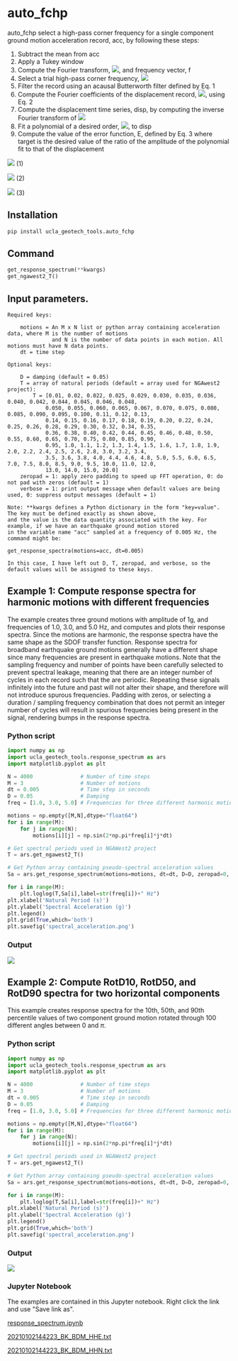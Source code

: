 # auto_fchp

auto_fchp select a high-pass corner frequency for a single component ground motion acceleration record, acc, by following these steps:

1.	Subtract the mean from acc
2.	Apply a Tukey window 
3.	Compute the Fourier transform, <img src="https://render.githubusercontent.com/render/math?math=F_{acc}">, and frequency vector, f
4.	Select a trial high-pass corner frequency, <img src="https://render.githubusercontent.com/render/math?math=\hat{f}_{chp}">
5.	Filter the record using an acausal Butterworth filter defined by Eq. 1
6.	Compute the Fourier coefficients of the displacement record, <img src="https://render.githubusercontent.com/render/math?math=F_{disp}">, using Eq. 2
7.	Compute the displacement time series, disp, by computing the inverse Fourier transform of <img src="https://render.githubusercontent.com/render/math?math=F_{disp}">
8.	Fit a polynomial of a desired order, <img src="https://render.githubusercontent.com/render/math?math=disp_{fit}">, to disp
9.	Compute the value of the error function, E, defined by Eq. 3 where target is the desired value of the ratio of the amplitude of the polynomial fit to that of the displacement

<img src="https://render.githubusercontent.com/render/math?math=filter_u = \frac{1}{\sqrt{1+\left(\frac{\hat{f}_{chp}}{f_u}\right)^{2\cdot order}}}"> (1)  

<img src="https://render.githubusercontent.com/render/math?math=Fdisp_u = \frac{Facc_u \cdot filter_u}{-\left(2\pi f_u\right)^2}"> (2)  

<img src="https://render.githubusercontent.com/render/math?math=E = \frac{\left|disp_{fit}\right|}{\left|disp\right|} - target"> (3)  

## Installation  
```python
pip install ucla_geotech_tools.auto_fchp
```

## Command
```python
get_response_spectrum(**kwargs)
get_ngawest2_T()
```

## Input parameters.
```
Required keys:
    
    motions = An M x N list or python array containing acceleration data, where M is the number of motions 
              and N is the number of data points in each motion. All motions must have N data points.
    dt = time step
        
Optional keys:
    
    D = damping (default = 0.05)
    T = array of natural periods (default = array used for NGAwest2 project): 
        T = [0.01, 0.02, 0.022, 0.025, 0.029, 0.030, 0.035, 0.036, 0.040, 0.042, 0.044, 0.045, 0.046, 0.048, 
            0.050, 0.055, 0.060, 0.065, 0.067, 0.070, 0.075, 0.080, 0.085, 0.090, 0.095, 0.100, 0.11, 0.12, 0.13, 
            0.14, 0.15, 0.16, 0.17, 0.18, 0.19, 0.20, 0.22, 0.24, 0.25, 0.26, 0.28, 0.29, 0.30, 0.32, 0.34, 0.35, 
            0.36, 0.38, 0.40, 0.42, 0.44, 0.45, 0.46, 0.48, 0.50, 0.55, 0.60, 0.65, 0.70, 0.75, 0.80, 0.85, 0.90, 
            0.95, 1.0, 1.1, 1.2, 1.3, 1.4, 1.5, 1.6, 1.7, 1.8, 1.9, 2.0, 2.2, 2.4, 2.5, 2.6, 2.8, 3.0, 3.2, 3.4, 
            3.5, 3.6, 3.8, 4.0, 4.4, 4.6, 4.8, 5.0, 5.5, 6.0, 6.5, 7.0, 7.5, 8.0, 8.5, 9.0, 9.5, 10.0, 11.0, 12.0, 
            13.0, 14.0, 15.0, 20.0]
    zeropad = 1: apply zero padding to speed up FFT operation, 0: do not pad with zeros (default = 1)
    verbose = 1: print output message when default values are being used, 0: suppress output messages (default = 1)
        
Note: **kwargs defines a Python dictionary in the form "key=value". The key must be defined exactly as shown above, 
and the value is the data quantity associated with the key. For example, if we have an earthquake ground motion stored 
in the variable name "acc" sampled at a frequency of 0.005 Hz, the command might be:

get_response_spectra(motions=acc, dt=0.005)

In this case, I have left out D, T, zeropad, and verbose, so the default values will be assigned to these keys.
```

## Example 1: Compute response spectra for harmonic motions with different frequencies
The example creates three ground motions with amplitude of 1g, and frequencies of 1.0, 3.0, and 5.0 Hz, and computes and plots 
their response spectra. Since the motions are harmonic, the response spectra have the same shape as the SDOF transfer function. 
Response spectra for broadband earthquake ground motions generally have a different shape since many frequencies are present in 
earthquake motions. Note that the sampling frequency and number of points have been carefully selected to prevent spectral leakage, 
meaning that there are an integer number of cycles in each record such that the are periodic. Repeating these signals infinitely 
into the future and past will not alter their shape, and therefore will not introduce spurous frequencies. Padding with zeros, or 
selecting a duration / sampling frequency combination that does not permit an integer number of cycles will result in spurious 
frequencies being present in the signal, rendering bumps in the response spectra.

### Python script
```python
import numpy as np
import ucla_geotech_tools.response_spectrum as ars
import matplotlib.pyplot as plt

N = 4000               # Number of time steps
M = 3                  # Number of motions
dt = 0.005             # Time step in seconds
D = 0.05               # Damping
freq = [1.0, 3.0, 5.0] # Frequencies for three different harmonic motions

motions = np.empty([M,N],dtype="float64")
for i in range(M):
    for j in range(N):
        motions[i][j] = np.sin(2*np.pi*freq[i]*j*dt)

# Get spectral periods used in NGAWest2 project
T = ars.get_ngawest2_T()

# Get Python array containing pseudo-spectral acceleration values
Sa = ars.get_response_spectrum(motions=motions, dt=dt, D=D, zeropad=0, verbose=0)

for i in range(M):
    plt.loglog(T,Sa[i],label=str(freq[i])+" Hz")
plt.xlabel('Natural Period (s)')
plt.ylabel('Spectral Acceleration (g)')
plt.legend()
plt.grid(True,which='both')
plt.savefig('spectral_acceleration.png')
```

### Output
![](../docs/spectral_acceleration.png)

## Example 2: Compute RotD10, RotD50, and RotD90 spectra for two horizontal components
This example creates response spectra for the 10th, 50th, and 90th percentile values of two component ground motion rotated 
through 100 different angles between 0 and $\pi$.

### Python script
```python
import numpy as np
import ucla_geotech_tools.response_spectrum as ars
import matplotlib.pyplot as plt

N = 4000               # Number of time steps
M = 3                  # Number of motions
dt = 0.005             # Time step in seconds
D = 0.05               # Damping
freq = [1.0, 3.0, 5.0] # Frequencies for three different harmonic motions

motions = np.empty([M,N],dtype="float64")
for i in range(M):
    for j in range(N):
        motions[i][j] = np.sin(2*np.pi*freq[i]*j*dt)

# Get spectral periods used in NGAWest2 project
T = ars.get_ngawest2_T()

# Get Python array containing pseudo-spectral acceleration values
Sa = ars.get_response_spectrum(motions=motions, dt=dt, D=D, zeropad=0, verbose=0)

for i in range(M):
    plt.loglog(T,Sa[i],label=str(freq[i])+" Hz")
plt.xlabel('Natural Period (s)')
plt.ylabel('Spectral Acceleration (g)')
plt.legend()
plt.grid(True,which='both')
plt.savefig('spectral_acceleration.png')
```

### Output
![](../docs/RotDExample.png)

### Jupyter Notebook
The examples are contained in this Jupyter notebook.  Right click the link and use "Save link as".

[response_spectrum.ipynb](https://github.com/sjbrandenberg/ucla_geotech_tools/raw/main/response_spectrum/response_spectrum.ipynb)

[20210102144223_BK_BDM_HHE.txt](https://github.com/sjbrandenberg/ucla_geotech_tools/raw/main/response_spectrum/20210102144223_BK_BDM_HHE.txt)

[20210102144223_BK_BDM_HHN.txt](https://github.com/sjbrandenberg/ucla_geotech_tools/raw/main/response_spectrum/20210102144223_BK_BDM_HHN.txt)
